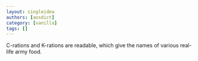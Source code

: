 ```yaml
---
layout: singleidea
authors: [aosdict]
category: [vanilla]
tags: []
---
```

C-rations and K-rations are readable, which give the names of various real-life army food.
